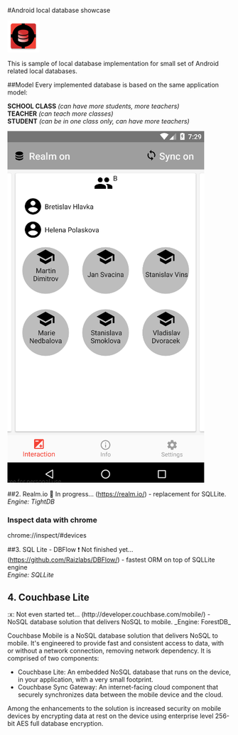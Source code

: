 #Android local database showcase

![DbShowcase](./mobile/src/main/res/mipmap-hdpi/ic_launcher.png "DbShowcase")

This is sample of local database implementation for small set of Android related local databases.

##Model
Every implemented database is based on the same application model:  

**SCHOOL CLASS** _(can have more students, more teachers)_  
**TEACHER** _(can teach more classes)_  
**STUDENT** _(can be in one class only, can have more teachers)_  

![ModelIllustration](./extras/screens/scr_showcase_dbflow.png "ModelIllustration")

<!--**Couchbase Lite** (http://developer.couchbase.com/mobile/) - a lightweight embedded NoSQL database engine for Android with the built-in ability to sync to Couchbase Server.  
-->
##2. Realm.io
:large_orange_diamond: In progress...
(https://realm.io/) - replacement for SQLLite. 
_Engine: TightDB_

### Inspect data with chrome
chrome://inspect/#devices

##3. SQL Lite - DBFlow
:heavy_exclamation_mark: Not finished yet...
(https://github.com/Raizlabs/DBFlow/) - fastest ORM on top of SQLLite engine  
_Engine: SQLLite_



<h2>4. Couchbase Lite</h2>
:x: Not even started tet...
(http://developer.couchbase.com/mobile/) - NoSQL database solution that delivers NoSQL to mobile. 
_Engine: ForestDB_

Couchbase Mobile is a NoSQL database solution that delivers NoSQL to mobile. 
It's engineered to provide fast and consistent access to data, 
with or without a network connection, removing network dependency. 
It is comprised of two components:

* Couchbase Lite: An embedded NoSQL database that runs on the device, in your application, with a very small footprint.
* Couchbase Sync Gateway: An internet-facing cloud component that securely synchronizes data between the mobile device and the cloud.

Among the enhancements to the solution is increased security on mobile devices 
by encrypting data at rest on the device using enterprise level 256-bit AES full database encryption. 

